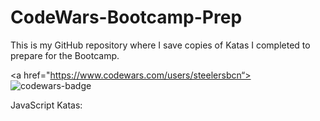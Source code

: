 # CodeWars-Bootcamp-Prep
This is my GitHub repository where I save copies of Katas I completed to prepare for the Bootcamp.

<a href="https://www.codewars.com/users/steelersbcn“><img src="https://www.codewars.com/users/steelersbcn/badges/large" alt="codewars-badge"></a>

JavaScript Katas:

